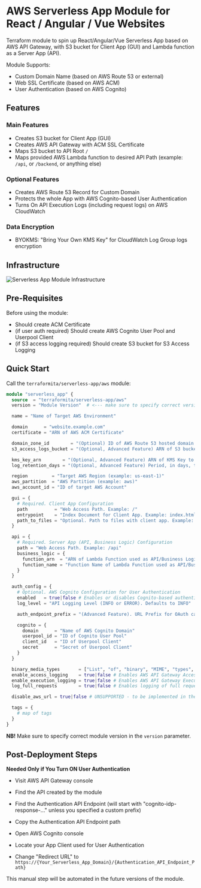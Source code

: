 
# AWS Serverless App Module for React / Angular / Vue Websites
Terraform module to spin up React/Angular/Vue Serverless App based on AWS API Gateway, with S3 bucket for Client App (GUI) and Lambda function as a Server App (API).

Module Supports:
- Custom Domain Name (based on AWS Route 53 or external)
- Web SSL Certificate (based on AWS ACM)
- User Authentication (based on AWS Cognito)

## Features
### Main Features
- Creates S3 bucket for Client App (GUI)
- Creates AWS API Gateway with ACM SSL Certificate
- Maps S3 bucket to API Root `/`
- Maps provided AWS Lambda function to desired API Path (example: `/api`, or `/backend`, or anything else)

### Optional Features
- Creates AWS Route 53 Record for Custom Domain
- Protects the whole App with AWS Cognito-based User Authentication
- Turns On API Execution Logs (including request logs) on AWS CloudWatch

### Data Encryption
- BYOKMS: "Bring Your Own KMS Key" for CloudWatch Log Group logs encryption

## Infrastructure
![Serverless App Module Infrastructure](https://user-images.githubusercontent.com/1422584/156475917-9bc87d9d-d656-480a-959e-9da2836568e3.png)

## Pre-Requisites
Before using the module:
- Should create ACM Certificate
- (if user auth required) Should create AWS Cognito User Pool and Userpool Client
- (if S3 access logging required) Should create S3 bucket for S3 Access Logging

## Quick Start

Call the `terraformita/serverless-app/aws` module:

```terraform
module "serverless_app" {
  source  = "terraformita/serverless-app/aws"
  version = "Module Version"  # <--- make sure to specify correct version

  name = "Name of Target AWS Environment"

  domain      = "website.example.com"
  certificate = "ARN of AWS ACM Certificate"

  domain_zone_id        = "(Optional) ID of AWS Route 53 hosted domain zone"
  s3_access_logs_bucket = "(Optional, Advanced Feature) ARN of S3 bucket used for S3 Access Logging"

  kms_key_arn        = "(Optional, Advanced Feature) ARN of KMS Key to encrypt CloudWatch logs"
  log_retention_days = "(Optional, Advanced Feature) Period, in days, to store App access logs in CloudWatch. Defaults to 7"

  region         = "Target AWS Region (example: us-east-1)"
  aws_partition  = "AWS Partition (example: aws)"
  aws_account_id = "ID of target AWS Account"

  gui = {
    # Required. Client App Configuration
    path          = "Web Access Path. Example: /"
    entrypoint    = "Index Document for Client App. Example: index.html"
    path_to_files = "Optional. Path to files with client app. Example: ${path.module}/files"
  }

  api = {
    # Required. Server App (API, Business Logic) Configuration
    path = "Web Access Path. Example: /api"
    business_logic = {
      function_arn  = "ARN of Lambda Function used as API/Business Logic"
      function_name = "Function Name of Lambda Function used as API/Business Logic"
    }
  }

  auth_config = {
    # Optional. AWS Cognito Configuration for User Authentication
    enabled   = true|false # Enables or disables Cognito-based authentication
    log_level = "API Logging Level (INFO or ERROR). Defaults to INFO"

    auth_endpoint_prefix = "(Advanced Feature). URL Prefix for OAuth callback endpoint. Defaults to: cognito-idp-response"

    cognito = {
      domain      = "Name of AWS Cognito Domain"
      userpool_id = "ID of Cognito User Pool"
      client_id   = "ID of Userpool Client"
      secret      = "Secret of Userpool Client"
    }
  }

  binary_media_types       = ["List", "of", "binary", "MIME", "types", "Defaults", "to", "*/*"]
  enable_access_logging    = true|false # Enables AWS API Gateway Access Logging
  enable_execution_logging = true|false # Enables AWS API Gateway Execution Logging
  log_full_requests        = true|false # Enables logging of full requests (payloads)

  disable_aws_url = true|false # UNSUPPORTED - to be implemented in the future versions. When custom domain name is used for the API, indicates if AWS-provided API Gateway URL should be disabled.

  tags = {
    # map of tags
  }
}
```

**NB!** Make sure to specify correct module version in the `version` parameter.

## Post-Deployment Steps

**Needed Only if You Turn ON User Authentication**
- Visit AWS API Gateway console
- Find the API created by the module
- Find the Authentication API Endpoint (will start with "cognito-idp-response-..." unless you specified a custom prefix)
- Copy the Authentication API Endpoint path

- Open AWS Cognito console
- Locate your App Client used for User Authentication
- Change "Redirect URL" to `https://{Your_Serverless_App_Domain}/{Authentication_API_Endpoint_Path}`

This manual step will be automated in the future versions of the module.
